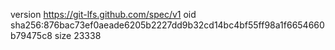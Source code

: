 version https://git-lfs.github.com/spec/v1
oid sha256:876bac73ef0aeade6205b2227dd9b32cd14bc4bf55ff98a1f6654660b79475c8
size 23338
